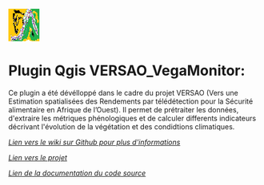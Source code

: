 
![Logo](https://github.com/Xdarii/QGIS_Traitement_and_Pheno/blob/master/icon.png "Prétraitement et Param Pheno QGIS")

# Plugin Qgis VERSAO_VegaMonitor: 
Ce plugin a été dévélloppé dans le cadre du projet VERSAO (Vers une Estimation spatialisées des Rendements par télédétection pour la Sécurité alimentaire en Afrique de l’Ouest).
Il permet de prétraiter les données, d'extraire les métriques phénologiques et de calculer differents indicateurs décrivant l'évolution de la végétation et des condidtions climatiques.


*[Lien vers le wiki sur Github pour plus d'informations](https://github.com/Xdarii/VERSAO_VegaMonitor/wiki/)*

*[Lien vers le projet](https://github.com/Xdarii/VERSAO_VegaMonitor/)*

*[Lien de la documentation du code source](https://xdarii.github.io/VERSAO_VegaMonitor/index.html)*

